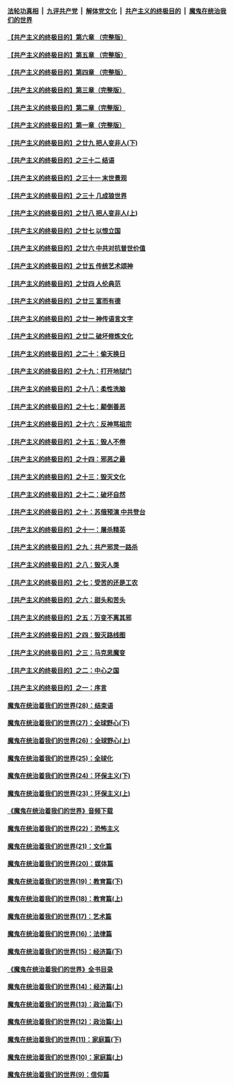 ####  [法轮功真相](../../../../basic/blob/master/README.md?t=10070639) &nbsp;|&nbsp; [九评共产党](../../../../9ping.md/blob/master/README.md?t=10070639) &nbsp;|&nbsp; [解体党文化](../../../../jtdwh.md/blob/master/README.md?t=10070639)  &nbsp;|&nbsp; [共产主义的终极目的](../../../../gczydzjmd.md/blob/master/README.md?t=10070639) &nbsp;|&nbsp; [魔鬼在统治我们的世界](../../../../mgztzwmdsj.md/blob/master/README.md?t=10070639) 

#### [【共产主义的终极目的】第六章 （完整版）](../pages/nsc422/n11428913.md?t=10070639) 

#### [【共产主义的终极目的】第五章 （完整版）](../pages/nsc422/n11428912.md?t=10070639) 

#### [【共产主义的终极目的】第四章 （完整版）](../pages/nsc422/n11428907.md?t=10070639) 

#### [【共产主义的终极目的】第三章（完整版）](../pages/nsc422/n11428848.md?t=10070639) 

#### [【共产主义的终极目的】第二章（完整版）](../pages/nsc422/n11428831.md?t=10070639) 

#### [【共产主义的终极目的】第一章（完整版）](../pages/nsc422/n11417651.md?t=10070639) 

#### [【共产主义的终极目的】之廿九 把人变非人(下)](../pages/nsc422/n11344140.md?t=10070639) 

#### [【共产主义的终极目的】之三十二 结语](../pages/nsc422/n11360535.md?t=10070639) 

#### [【共产主义的终极目的】之三十一 末世景观](../pages/nsc422/n11351129.md?t=10070639) 

#### [【共产主义的终极目的】之三十 几成狼世界](../pages/nsc422/n11348280.md?t=10070639) 

#### [【共产主义的终极目的】之廿八 把人变非人(上)](../pages/nsc422/n11340492.md?t=10070639) 

#### [【共产主义的终极目的】之廿七 以恨立国](../pages/nsc422/n11336944.md?t=10070639) 

#### [【共产主义的终极目的】之廿六 中共对抗普世价值](../pages/nsc422/n11324785.md?t=10070639) 

#### [【共产主义的终极目的】之廿五 传统艺术颂神](../pages/nsc422/n11296396.md?t=10070639) 

#### [【共产主义的终极目的】之廿四 人伦典范](../pages/nsc422/n11296397.md?t=10070639) 

#### [【共产主义的终极目的】之廿三 富而有德](../pages/nsc422/n11283598.md?t=10070639) 

#### [【共产主义的终极目的】之廿一 神传语言文字](../pages/nsc422/n11263265.md?t=10070639) 

#### [【共产主义的终极目的】之廿二 破坏修炼文化](../pages/nsc422/n11245728.md?t=10070639) 

#### [【共产主义的终极目的】之二十：偷天换日](../pages/nsc422/n11238846.md?t=10070639) 

#### [【共产主义的终极目的】之十九：打开地狱门](../pages/nsc422/n11206376.md?t=10070639) 

#### [【共产主义的终极目的】之十八：柔性洗脑](../pages/nsc422/n11199994.md?t=10070639) 

#### [【共产主义的终极目的】之十七：颠倒善恶](../pages/nsc422/n11179782.md?t=10070639) 

#### [【共产主义的终极目的】之十六：反神骂祖宗](../pages/nsc422/n11166798.md?t=10070639) 

#### [【共产主义的终极目的】之十五：毁人不倦](../pages/nsc422/n11166792.md?t=10070639) 

#### [【共产主义的终极目的】之十四：邪恶之最](../pages/nsc422/n11150249.md?t=10070639) 

#### [【共产主义的终极目的】之十三：毁灭文化](../pages/nsc422/n11135227.md?t=10070639) 

#### [【共产主义的终极目的】之十二：破坏自然](../pages/nsc422/n11135214.md?t=10070639) 

#### [【共产主义的终极目的】之十：苏俄预演 中共登台](../pages/nsc422/n11118424.md?t=10070639) 

#### [【共产主义的终极目的】之十一：屠杀精英](../pages/nsc422/n11118442.md?t=10070639) 

#### [【共产主义的终极目的】之九：共产邪灵一路杀](../pages/nsc422/n11114139.md?t=10070639) 

#### [【共产主义的终极目的】之八：毁灭人类](../pages/nsc422/n11108503.md?t=10070639) 

#### [【共产主义的终极目的】之七：受苦的还是工农](../pages/nsc422/n11101809.md?t=10070639) 

#### [【共产主义的终极目的】之六：甜头和苦头](../pages/nsc422/n11096971.md?t=10070639) 

#### [【共产主义的终极目的】之五：万变不离其邪](../pages/nsc422/n11091285.md?t=10070639) 

#### [【共产主义的终极目的】之四：毁灭路线图](../pages/nsc422/n11086284.md?t=10070639) 

#### [【共产主义的终极目的】之三：马克思魔变](../pages/nsc422/n11061941.md?t=10070639) 

#### [【共产主义的终极目的】之二：中心之国](../pages/nsc422/n11047728.md?t=10070639) 

#### [【共产主义的终极目的】之一：序言](../pages/nsc422/n11086077.md?t=10070639) 

#### [魔鬼在统治着我们的世界(28)：结束语](../pages/nsc422/n10936246.md?t=10070639) 

#### [魔鬼在统治着我们的世界(27)：全球野心(下)](../pages/nsc422/n10928319.md?t=10070639) 

#### [魔鬼在统治着我们的世界(26)：全球野心(上)](../pages/nsc422/n10900318.md?t=10070639) 

#### [魔鬼在统治着我们的世界(25)：全球化](../pages/nsc422/n10788205.md?t=10070639) 

#### [魔鬼在统治着我们的世界(24)：环保主义(下)](../pages/nsc422/n10695307.md?t=10070639) 

#### [魔鬼在统治着我们的世界(23)：环保主义(上)](../pages/nsc422/n10688613.md?t=10070639) 

#### [《魔鬼在统治着我们的世界》音频下载](../pages/nsc422/n10635553.md?t=10070639) 

#### [魔鬼在统治着我们的世界(22)：恐怖主义](../pages/nsc422/n10614727.md?t=10070639) 

#### [魔鬼在统治着我们的世界(21)：文化篇](../pages/nsc422/n10597706.md?t=10070639) 

#### [魔鬼在统治着我们的世界(20)：媒体篇](../pages/nsc422/n10586579.md?t=10070639) 

#### [魔鬼在统治着我们的世界(19)：教育篇(下)](../pages/nsc422/n10564808.md?t=10070639) 

#### [魔鬼在统治着我们的世界(18)：教育篇(上)](../pages/nsc422/n10526970.md?t=10070639) 

#### [魔鬼在统治着我们的世界(17)：艺术篇](../pages/nsc422/n10499093.md?t=10070639) 

#### [魔鬼在统治着我们的世界(16)：法律篇](../pages/nsc422/n10485969.md?t=10070639) 

#### [魔鬼在统治着我们的世界(15)：经济篇(下)](../pages/nsc422/n10469975.md?t=10070639) 

#### [《魔鬼在统治着我们的世界》全书目录](../pages/nsc422/n10464261.md?t=10070639) 

#### [魔鬼在统治着我们的世界(14)：经济篇(上)](../pages/nsc422/n10457370.md?t=10070639) 

#### [魔鬼在统治着我们的世界(13)：政治篇(下)](../pages/nsc422/n10448270.md?t=10070639) 

#### [魔鬼在统治着我们的世界(12)：政治篇(上)](../pages/nsc422/n10444576.md?t=10070639) 

#### [魔鬼在统治着我们的世界(11)：家庭篇(下)](../pages/nsc422/n10440961.md?t=10070639) 

#### [魔鬼在统治着我们的世界(10)：家庭篇(上)](../pages/nsc422/n10435448.md?t=10070639) 

#### [魔鬼在统治着我们的世界(9)：信仰篇](../pages/nsc422/n10432159.md?t=10070639) 

